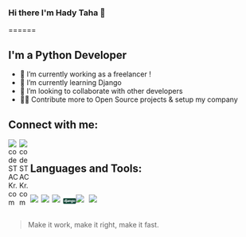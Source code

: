 ### Hi there  I'm Hady Taha 👋

======

## I'm a Python Developer

- 🔭 I’m currently working as a freelancer !
- 🌱 I’m currently learning Django
- 👯 I’m looking to collaborate with other developers
- 🐱‍👓 Contribute more to Open Source projects & setup my company

## Connect with me:

[<img align="left" alt="codeSTACKr.com" width="22px" src="https://www.flaticon.com/svg/static/icons/svg/145/145812.svg"/>](https://twitter.com/HadyTaha77)
[<img align="left" alt="codeSTACKr.com" width="22px" src="https://www.flaticon.com/svg/static/icons/svg/2111/2111463.svg"/>](https://www.instagram.com/haditaha__/)

</br>

## Languages and Tools:

[<img align="left"  width="22px" src="https://www.flaticon.com/svg/static/icons/svg/919/919827.svg"/>]()
[<img align="left"  width="22px" src="https://www.flaticon.com/svg/static/icons/svg/919/919826.svg"/>]()
[<img align="left"  width="22px" src="https://www.flaticon.com/svg/static/icons/svg/919/919826.svg"/>]()
[<img align="left"  width="26px" src="https://github.com/devicons/devicon/blob/master/icons/django/django-original.svg" />]()
[<img align="left"  width="26px" src="https://www.flaticon.com/svg/static/icons/svg/919/919852.svg" />]()
[<img align="left"  width="26px" src="https://www.flaticon.com/svg/static/icons/svg/919/919836.svg" />]() 
</br>
======

>Make it work, make it right, make it fast.
